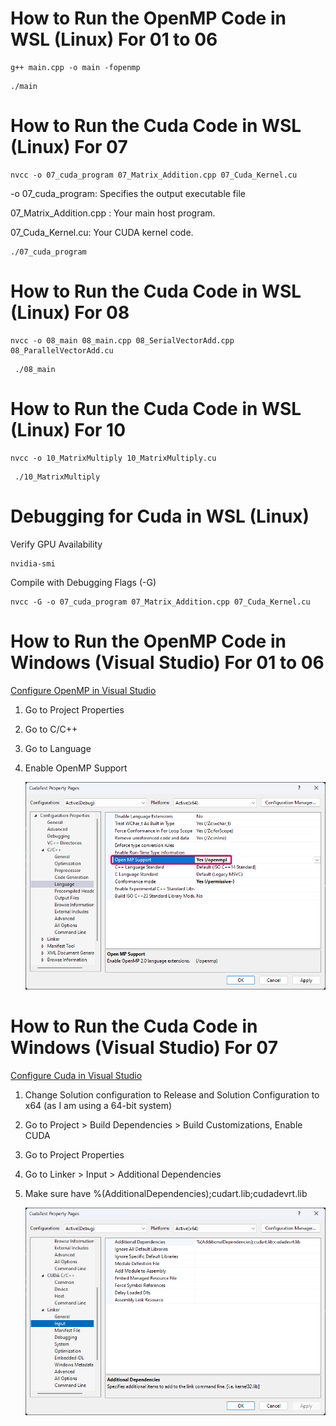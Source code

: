 # How to Run the OpenMP Code in WSL (Linux) For 01 to 06

```
g++ main.cpp -o main -fopenmp
```

```
./main
```

# How to Run the Cuda Code in WSL (Linux) For 07

```
nvcc -o 07_cuda_program 07_Matrix_Addition.cpp 07_Cuda_Kernel.cu

```

-o 07_cuda_program: Specifies the output executable file

07_Matrix_Addition.cpp : Your main host program.

07_Cuda_Kernel.cu: Your CUDA kernel code.

```
./07_cuda_program
```

# How to Run the Cuda Code in WSL (Linux) For 08

```
nvcc -o 08_main 08_main.cpp 08_SerialVectorAdd.cpp 08_ParallelVectorAdd.cu
```

```
 ./08_main
```

# How to Run the Cuda Code in WSL (Linux) For 10

```
nvcc -o 10_MatrixMultiply 10_MatrixMultiply.cu
```

```
 ./10_MatrixMultiply
```

# Debugging for Cuda in WSL (Linux)

Verify GPU Availability

```
nvidia-smi
```

Compile with Debugging Flags (-G)

```
nvcc -G -o 07_cuda_program 07_Matrix_Addition.cpp 07_Cuda_Kernel.cu
```

# How to Run the OpenMP Code in Windows (Visual Studio) For 01 to 06

[Configure OpenMP in Visual Studio](https://www.youtube.com/watch?v=6UIcjxjLXkM)

1. Go to Project Properties
2. Go to C/C++
3. Go to Language
4. Enable OpenMP Support

   ![OpenMP Support](../img/image2.png)

# How to Run the Cuda Code in Windows (Visual Studio) For 07

[Configure Cuda in Visual Studio](https://medium.com/@aviatorx/c-and-cuda-project-visual-studio-d07c6ad771e3)

1. Change Solution configuration to Release and Solution Configuration to x64 (as I am using a 64-bit system)
2. Go to Project > Build Dependencies > Build Customizations, Enable CUDA
3. Go to Project Properties
4. Go to Linker > Input > Additional Dependencies
5. Make sure have %(AdditionalDependencies);cudart.lib;cudadevrt.lib

   ![Additional Dependencies](../img/image3.png)
